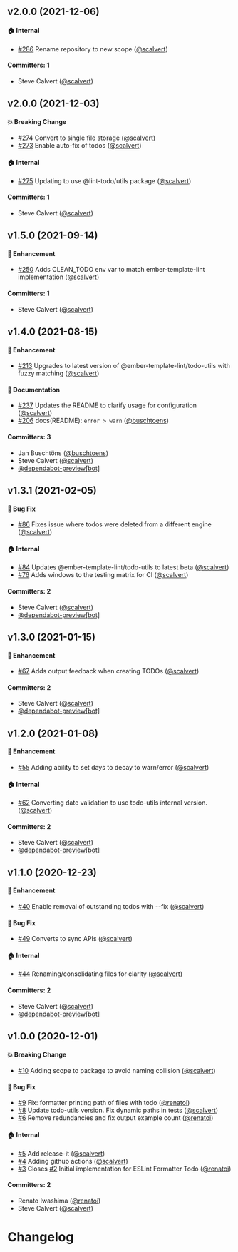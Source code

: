 


## v2.0.0 (2021-12-06)

#### :house: Internal
* [#286](https://github.com/lint-todo/eslint-formatter-todo/pull/286) Rename repository to new scope ([@scalvert](https://github.com/scalvert))

#### Committers: 1
- Steve Calvert ([@scalvert](https://github.com/scalvert))


## v2.0.0 (2021-12-03)

#### :boom: Breaking Change
* [#274](https://github.com/scalvert/eslint-formatter-todo/pull/274) Convert to single file storage ([@scalvert](https://github.com/scalvert))
* [#273](https://github.com/scalvert/eslint-formatter-todo/pull/273) Enable auto-fix of todos ([@scalvert](https://github.com/scalvert))

#### :house: Internal
* [#275](https://github.com/scalvert/eslint-formatter-todo/pull/275) Updating to use @lint-todo/utils package ([@scalvert](https://github.com/scalvert))

#### Committers: 1
- Steve Calvert ([@scalvert](https://github.com/scalvert))


## v1.5.0 (2021-09-14)

#### :rocket: Enhancement
* [#250](https://github.com/scalvert/eslint-formatter-todo/pull/250) Adds CLEAN_TODO env var to match ember-template-lint implementation ([@scalvert](https://github.com/scalvert))

#### Committers: 1
- Steve Calvert ([@scalvert](https://github.com/scalvert))


## v1.4.0 (2021-08-15)

#### :rocket: Enhancement
* [#213](https://github.com/scalvert/eslint-formatter-todo/pull/213) Upgrades to latest version of @ember-template-lint/todo-utils with fuzzy matching ([@scalvert](https://github.com/scalvert))

#### :memo: Documentation
* [#237](https://github.com/scalvert/eslint-formatter-todo/pull/237) Updates the README to clarify usage for configuration ([@scalvert](https://github.com/scalvert))
* [#206](https://github.com/scalvert/eslint-formatter-todo/pull/206) docs(README): `error > warn` ([@buschtoens](https://github.com/buschtoens))

#### Committers: 3
- Jan Buschtöns ([@buschtoens](https://github.com/buschtoens))
- Steve Calvert ([@scalvert](https://github.com/scalvert))
- [@dependabot-preview[bot]](https://github.com/apps/dependabot-preview)


## v1.3.1 (2021-02-05)

#### :bug: Bug Fix
* [#86](https://github.com/scalvert/eslint-formatter-todo/pull/86) Fixes issue where todos were deleted from a different engine ([@scalvert](https://github.com/scalvert))

#### :house: Internal
* [#84](https://github.com/scalvert/eslint-formatter-todo/pull/84) Updates @ember-template-lint/todo-utils to latest beta ([@scalvert](https://github.com/scalvert))
* [#76](https://github.com/scalvert/eslint-formatter-todo/pull/76) Adds windows to the testing matrix for CI ([@scalvert](https://github.com/scalvert))

#### Committers: 2
- Steve Calvert ([@scalvert](https://github.com/scalvert))
- [@dependabot-preview[bot]](https://github.com/apps/dependabot-preview)


## v1.3.0 (2021-01-15)

#### :rocket: Enhancement
* [#67](https://github.com/scalvert/eslint-formatter-todo/pull/67) Adds output feedback when creating TODOs ([@scalvert](https://github.com/scalvert))

#### Committers: 2
- Steve Calvert ([@scalvert](https://github.com/scalvert))
- [@dependabot-preview[bot]](https://github.com/apps/dependabot-preview)


## v1.2.0 (2021-01-08)

#### :rocket: Enhancement
* [#55](https://github.com/scalvert/eslint-formatter-todo/pull/55) Adding ability to set days to decay to warn/error ([@scalvert](https://github.com/scalvert))

#### :house: Internal
* [#62](https://github.com/scalvert/eslint-formatter-todo/pull/62) Converting date validation to use todo-utils internal version. ([@scalvert](https://github.com/scalvert))

#### Committers: 2
- Steve Calvert ([@scalvert](https://github.com/scalvert))
- [@dependabot-preview[bot]](https://github.com/apps/dependabot-preview)


## v1.1.0 (2020-12-23)

#### :rocket: Enhancement
* [#40](https://github.com/scalvert/eslint-formatter-todo/pull/40) Enable removal of outstanding todos with --fix ([@scalvert](https://github.com/scalvert))

#### :bug: Bug Fix
* [#49](https://github.com/scalvert/eslint-formatter-todo/pull/49) Converts to sync APIs ([@scalvert](https://github.com/scalvert))

#### :house: Internal
* [#44](https://github.com/scalvert/eslint-formatter-todo/pull/44) Renaming/consolidating files for clarity ([@scalvert](https://github.com/scalvert))

#### Committers: 2
- Steve Calvert ([@scalvert](https://github.com/scalvert))
- [@dependabot-preview[bot]](https://github.com/apps/dependabot-preview)


## v1.0.0 (2020-12-01)

#### :boom: Breaking Change
* [#10](https://github.com/scalvert/eslint-formatter-todo/pull/10) Adding scope to package to avoid naming collision ([@scalvert](https://github.com/scalvert))

#### :bug: Bug Fix
* [#9](https://github.com/scalvert/eslint-formatter-todo/pull/9) Fix: formatter printing path of files with todo ([@renatoi](https://github.com/renatoi))
* [#8](https://github.com/scalvert/eslint-formatter-todo/pull/8) Update todo-utils version. Fix dynamic paths in tests ([@scalvert](https://github.com/scalvert))
* [#6](https://github.com/scalvert/eslint-formatter-todo/pull/6) Remove redundancies and fix output example count ([@renatoi](https://github.com/renatoi))

#### :house: Internal
* [#5](https://github.com/scalvert/eslint-formatter-todo/pull/5) Add release-it ([@scalvert](https://github.com/scalvert))
* [#4](https://github.com/scalvert/eslint-formatter-todo/pull/4) Adding github actions ([@scalvert](https://github.com/scalvert))
* [#3](https://github.com/scalvert/eslint-formatter-todo/pull/3) Closes [#2](https://github.com/scalvert/eslint-formatter-todo/issues/2) Initial implementation for ESLint Formatter Todo ([@renatoi](https://github.com/renatoi))

#### Committers: 2
- Renato Iwashima ([@renatoi](https://github.com/renatoi))
- Steve Calvert ([@scalvert](https://github.com/scalvert))


# Changelog
